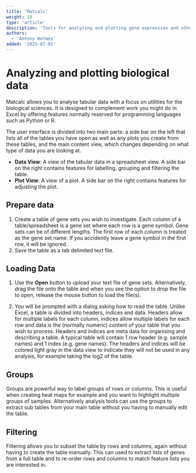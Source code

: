 ```yaml
---
title: 'Matcalc'
weight: 10
type: 'article'
description: 'Tools for analyzing and plotting gene expression and other biological data.'
authors:
  - 'Antony Holmes'
added: '2025-07-01'
---
```


# Analyzing and plotting biological data

Matcalc allows you to analyse tabular data with a focus on utilities for the biological sciences. It is designed to complement work you might do in Excel by offering features normally reserved for programming languages such as Python or R.

The user interface is divided into two main parts: a side bar on the left that lists all of the tables you have open as well as any plots you create from these tables, and the main content view, which changes depending on what type of data you are looking at.

- **Data View**: A view of the tabular data in a spreadsheet view. A side bar on the right contains features for labelling, grouping and filtering the table.
- **Plot View**: A view of a plot. A side bar on the right contains features for adjusting the plot.

## Prepare data

1. Create a table of gene sets you wish to investigate. Each column of a table/spreadsheet is a gene set where each row is a gene symbol. Gene sets can be of different lengths. The first row of each column is treated as the gene set name. If you accidently leave a gene symbol in the first row, it will be ignored.
2. Save the table as a tab delimited text file.

## Loading Data

1. Use the <strong>Open</strong> button to upload your text file of gene sets. Alternatively, drag the file onto the table and when you see the option to drop the file to open, release the mouse button to load the file(s).

2. You will be prompted with a dialog asking how to read the table. Unlike Excel, a table is divided into headers, indices and data. Headers allow for multiple labels for each column, indices allow multiple labels for each row and data is the (normally numeric) content of your table that you wish to process. Headers and indices are meta data for organising and describing a table. A typical table will contain 1 row header (e.g. sample names) and 1 index (e.g. gene names). The headers and indices will be colored light gray in the data view to indicate they will not be used in any analysis, for example taking the log2 of the table.

## Groups

Groups are powerful way to label groups of rows or columns. This is useful when creating heat maps for example and you want to highlight multiple groups of samples. Alternatively analysis tools can use the groups to extract sub tables from your main table without you having to manually edit the table.

## Filtering

Filtering allows you to subset the table by rows and columns, again without having to create the table manually. This can used to extract lists of genes from a full table and to re-order rows and columns to match feature lists you are interested in.
